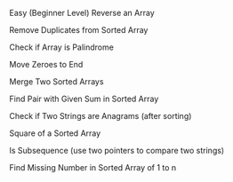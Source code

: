 Easy (Beginner Level)
Reverse an Array

Remove Duplicates from Sorted Array

Check if Array is Palindrome

Move Zeroes to End

Merge Two Sorted Arrays

Find Pair with Given Sum in Sorted Array

Check if Two Strings are Anagrams (after sorting)

Square of a Sorted Array

Is Subsequence (use two pointers to compare two strings)

Find Missing Number in Sorted Array of 1 to n